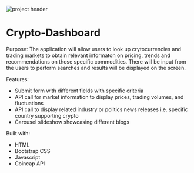 
![project header](https://user-images.githubusercontent.com/92878321/148716794-bc0a98fa-d45a-4024-b80d-3a3dcc47a706.jpg)


# Crypto-Dashboard

Purpose:
The application will allow users to look up crytocurrencies and trading markets to obtain relevant informaton on pricing, trends and recommendations on those specific commodities.  There will be input from the users to perform searches and results will be displayed on the screen.

Features:
- Submit form with different fields with specific criteria
- API call for market information to display prices, trading volumes, and fluctuations
- API call to display related industry or politics news releases i.e. specific country supporting crypto
- Carousel slideshow showcasing different blogs

Built with:
- HTML
- Bootstrap CSS
- Javascript
- Coincap API
